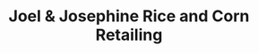 ---
title: "Joel & Josephine Rice and Corn Retailing"
url: /cagayan-de-oro/joel-and-josephine-rice-and-corn-retailing/
shop: shop
---
